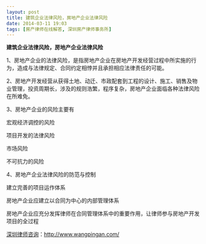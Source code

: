 ```yaml
---
layout: post
title: 建筑企业法律风险，房地产企业法律风险
date: 2014-03-11 19:03
tags: [房产律师在线解答, 深圳房产律师事务所]
---
```

<strong>建筑企业法律风险，房地产企业法律风险</strong>

1、房地产企业的法律风险，是指房地产企业在房地产开发经营过程中所实施的行为，造成与法律规定、合同约定相悖并且承担相应法律责任的可能。

2、房地产开发经营从获得土地、动迁、市政配套到工程的设计、施工、销售及物业管理，投资周期长，涉及的规则浩繁，程序复杂，房地产企业面临各种法律风险在所难免。

3、房地产企业的风险主要有

宏观经济调控的风险

项目开发的法律风险

市场风险

不可抗力的风险

4、房地产企业法律风险的防范与控制

建立完善的项目运作体系

房地产企业应建立以合同为中心的内部管理体系

房地产企业应充分发挥律师在合同管理体系中的重要作用，让律师参与房地产开发项目的全过程

<a href="http://www.wangpingan.com/">深圳律师咨询</a>：<a href="http://www.wangpingan.com/">http://www.wangpingan.com/</a>

